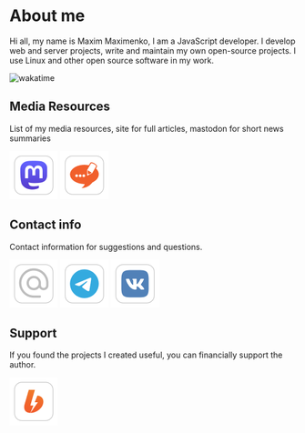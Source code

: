 # About me

Hi all, my name is Maxim Maximenko, I am a JavaScript developer. 
I develop web and server projects, write and maintain my own open-source projects.
I use Linux and other open source software in my work.

![wakatime](https://wakatime.com/badge/user/90d372c2-7281-4016-a6be-0412c6a69074.svg)

## Media Resources

List of my media resources, site for full articles, mastodon for short news summaries

[![Mastodon microblog](https://github.com/maxqwars/maxqwars/blob/main/icons/png/mastodon-icon.png?raw=true)]()
[![Jekyll powered blog](https://github.com/maxqwars/maxqwars/blob/main/icons/png/blog-icon.png?raw=true)](https://maxqwars.github.io/)

## Contact info

Contact information for suggestions and questions.

[![Email](https://github.com/maxqwars/maxqwars/blob/main/icons/png/email-icon.png?raw=true)](mailto:maxqwars@gmail.com)
[![Telegram](https://github.com/maxqwars/maxqwars/blob/main/icons/png/telegram-icon.png?raw=true)](https://t.me/maxqwars)
[![VK](https://github.com/maxqwars/maxqwars/blob/main/icons/png/vk-icon.png?raw=true)](https://vk.com/maxqwars)

## Support

If you found the projects I created useful, you can financially support the author.

[![Boosty.io](https://github.com/maxqwars/maxqwars/blob/main/icons/png/boosty-icon.png?raw=true)]()